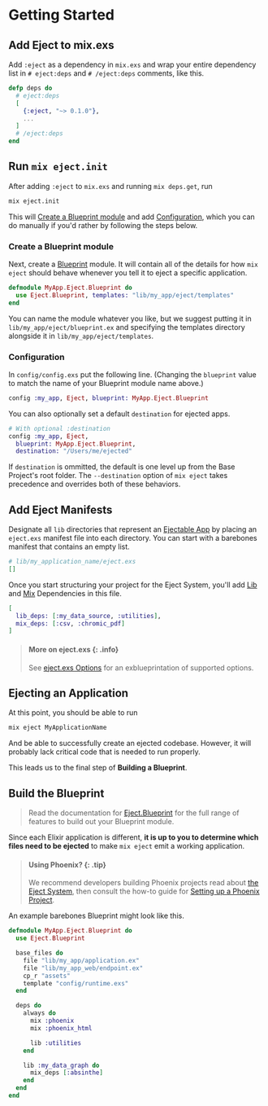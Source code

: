 # Getting Started

## Add Eject to mix.exs

Add `:eject` as a dependency in `mix.exs` and wrap your entire dependency list in
`# eject:deps` and `# /eject:deps` comments, like this.


```elixir
defp deps do
  # eject:deps
  [
    {:eject, "~> 0.1.0"},
    ...
  ]
  # /eject:deps
end
```

## Run `mix eject.init`

After adding `:eject` to `mix.exs` and running `mix deps.get`, run

```bash
mix eject.init
```

This will [Create a Blueprint module](#create-a-blueprint-module) and add
[Configuration](#configuration), which you can do manually if you'd rather by
following the steps below.

### Create a Blueprint module

Next, create a [Blueprint](Eject.Blueprint.html) module. It will contain all of
the details for how `mix eject` should behave whenever you tell it to eject a
specific application.

```elixir
defmodule MyApp.Eject.Blueprint do
  use Eject.Blueprint, templates: "lib/my_app/eject/templates"
end
```

You can name the module whatever you like, but we suggest putting it in
`lib/my_app/eject/blueprint.ex` and specifying the templates directory alongside it
in `lib/my_app/eject/templates`.

### Configuration

In `config/config.exs` put the following line. (Changing the `blueprint` value to
match the name of your Blueprint module name above.)

```elixir
config :my_app, Eject, blueprint: MyApp.Eject.Blueprint
```

You can also optionally set a default `destination` for ejected apps.

```elixir
# With optional :destination
config :my_app, Eject,
  blueprint: MyApp.Eject.Blueprint,
  destination: "/Users/me/ejected"
```

If `destination` is ommitted, the default is one level up from the Base
Project's root folder. The `--destination` option of `mix eject` takes
precedence and overrides both of these behaviors.

## Add Eject Manifests

Designate all `lib` directories that represent an [Ejectable
App](how-it-works.html#what-is-an-ejectable-app) by placing an `eject.exs`
manifest file into each directory. You can start with a barebones manifest that
contains an empty list.

```elixir
# lib/my_application_name/eject.exs
[]
```

Once you start structuring your project for the Eject System, you'll add
[Lib](dependencies.html#lib-dependencies) and
[Mix](dependencies.html#mix-dependencies) Dependencies in this file.

```elixir
[
  lib_deps: [:my_data_source, :utilities],
  mix_deps: [:csv, :chromic_pdf]
]
```

> #### More on eject.exs {: .info}
>
> See [eject.exs Options](./how-it-works.html#eject-exs-options)
> for an exblueprintation of supported options.

## Ejecting an Application

At this point, you should be able to run

```bash
mix eject MyApplicationName
```

And be able to successfully create an ejected codebase. However, it will
probably lack critical code that is needed to run properly.

This leads us to the final step of **Building a Blueprint**.

## Build the Blueprint

> Read the documentation for [Eject.Blueprint](Eject.Blueprint.html) for the full range
> of features to build out your Blueprint module.

Since each Elixir application is different, **it is up to you to determine which files need to be ejected** to make `mix eject` emit a working application.

> #### Using Phoenix? {: .tip}
>
> We recommend developers building Phoenix projects read about [the Eject
> System](how-it-works.html), then consult the how-to guide for [Setting up a
> Phoenix Project](./setting-up-a-phoenix-project.html).

An example barebones Blueprint might look like this.

```elixir
defmodule MyApp.Eject.Blueprint do
  use Eject.Blueprint

  base_files do
    file "lib/my_app/application.ex"
    file "lib/my_app_web/endpoint.ex"
    cp_r "assets"
    template "config/runtime.exs"
  end

  deps do
    always do
      mix :phoenix
      mix :phoenix_html

      lib :utilities
    end

    lib :my_data_graph do
      mix_deps [:absinthe]
    end
  end
end
```
